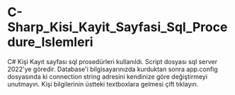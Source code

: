 # C-Sharp_Kisi_Kayit_Sayfasi_Sql_Procedure_Islemleri
C# Kişi Kayıt sayfası sql prosedürleri kullanıldı.
Script dosyası sql server 2022'ye göredir.
Database'i bilgisayarınızda kurduktan sonra app.config dosyasında ki connection string adresini kendinize göre
değiştirmeyi unutmayın. Kişi bilgilerinin üstteki textboxlara gelmesi çift tıklayın.

